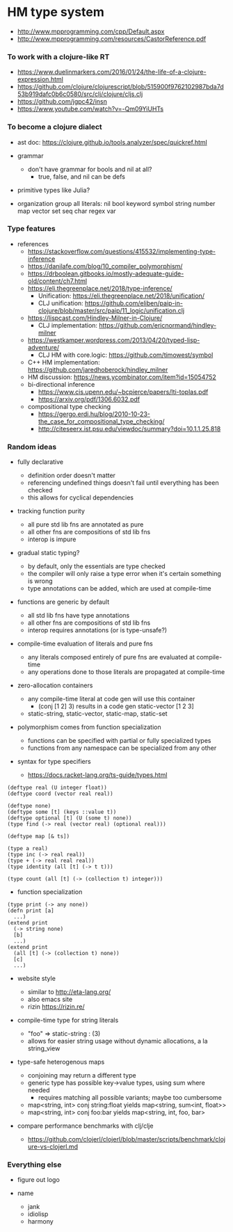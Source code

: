 # HM type system
* http://www.mpprogramming.com/cpp/Default.aspx
* http://www.mpprogramming.com/resources/CastorReference.pdf

### To work with a clojure-like RT
* https://www.duelinmarkers.com/2016/01/24/the-life-of-a-clojure-expression.html
* https://github.com/clojure/clojurescript/blob/515900f9762102987bda7d53b919dafc0b6c0580/src/clj/clojure/cljs.clj
* https://github.com/jgpc42/insn
* https://www.youtube.com/watch?v=-Qm09YiUHTs

### To become a clojure dialect
* ast doc: https://clojure.github.io/tools.analyzer/spec/quickref.html

* grammar
  * don't have grammar for bools and nil at all?
    * true, false, and nil can be defs

* primitive types like Julia?

* organization
  group all literals: nil bool keyword symbol string number map vector set seq char regex var

### Type features
* references
  * https://stackoverflow.com/questions/415532/implementing-type-inference
  * https://danilafe.com/blog/10_compiler_polymorphism/
  * https://drboolean.gitbooks.io/mostly-adequate-guide-old/content/ch7.html
  * https://eli.thegreenplace.net/2018/type-inference/
    * Unification: https://eli.thegreenplace.net/2018/unification/
    * CLJ unification: https://github.com/eliben/paip-in-clojure/blob/master/src/paip/11_logic/unification.clj
  * https://lispcast.com/Hindley-Milner-in-Clojure/
    * CLJ implementation: https://github.com/ericnormand/hindley-milner
  * https://westkamper.wordpress.com/2013/04/20/typed-lisp-adventure/
    * CLJ HM with core.logic: https://github.com/timowest/symbol
  * C++ HM implementation: https://github.com/jaredhoberock/hindley_milner
  * HM discussion: https://news.ycombinator.com/item?id=15054752
  * bi-directional inference
    * https://www.cis.upenn.edu/~bcpierce/papers/lti-toplas.pdf
    * https://arxiv.org/pdf/1306.6032.pdf
  * compositional type checking
    * https://gergo.erdi.hu/blog/2010-10-23-the_case_for_compositional_type_checking/
    * http://citeseerx.ist.psu.edu/viewdoc/summary?doi=10.1.1.25.818

### Random ideas

* fully declarative
  * definition order doesn't matter
  * referencing undefined things doesn't fail until everything has been checked
  * this allows for cyclical dependencies

* tracking function purity
  * all pure std lib fns are annotated as pure
  * all other fns are compositions of std lib fns
  * interop is impure

* gradual static typing?
  * by default, only the essentials are type checked
  * the compiler will only raise a type error when it's certain something is wrong
  * type annotations can be added, which are used at compile-time

* functions are generic by default
  * all std lib fns have type annotations
  * all other fns are compositions of std lib fns
  * interop requires annotations (or is type-unsafe?)

* compile-time evaluation of literals and pure fns
  * any literals composed entirely of pure fns are evaluated at compile-time
  * any operations done to those literals are propagated at compile-time

* zero-allocation containers
  * any compile-time literal at code gen will use this container
    * (conj [1 2] 3) results in a code gen static-vector [1 2 3]
  * static-string, static-vector, static-map, static-set

* polymorphism comes from function specialization
  * functions can be specified with partial or fully specialized types
  * functions from any namespace can be specialized from any other

* syntax for type specifiers
  * https://docs.racket-lang.org/ts-guide/types.html

```
(deftype real (U integer float))
(deftype coord (vector real real))

(deftype none)
(deftype some [t] (keys ::value t))
(deftype optional [t] (U (some t) none))
(type find (-> real (vector real) (optional real)))

(deftype map [& ts])

(type a real)
(type inc (-> real real))
(type + (-> real real real))
(type identity (all [t] (-> t t)))

(type count (all [t] (-> (collection t) integer)))
```

* function specialization
```
(type print (-> any none))
(defn print [a]
  ...)
(extend print
  (-> string none)
  [b]
  ...)
(extend print
  (all [t] (-> (collection t) none))
  [c]
  ...)
```

* website style
  * similar to http://eta-lang.org/
  * also emacs site
  * rizin https://rizin.re/

* compile-time type for string literals
  * "foo" => static-string : (3)
  * allows for easier string usage without dynamic allocations, a la string_view

* type-safe heterogenous maps
  * conjoining may return a different type
  * generic type has possible key->value types, using sum where needed
    * requires matching all possible variants; maybe too cumbersome
  * map<string, int> conj string:float yields map<string, sum<int, float>>
  * map<string, int> conj foo:bar yields map<string, int, foo, bar>

* compare performance benchmarks with clj/clje
  * https://github.com/clojerl/clojerl/blob/master/scripts/benchmark/clojure-vs-clojerl.md

### Everything else
* figure out logo

* name
  * jank
  * idiolisp
  * harmony
